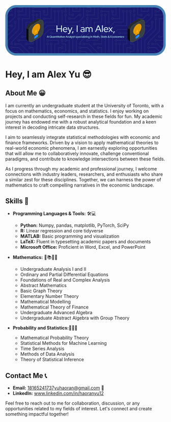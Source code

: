 ![Header](./github-header-image.png)

# Hey, I am Alex Yu 😎

## About Me 😀
I am currently an undergraduate student at the University of Toronto, with a focus on mathematics, economics, and statistics. I enjoy working on projects and conducting self-research in these fields for fun. My academic journey has endowed me with a robust analytical foundation and a keen interest in decoding intricate data structures.

I aim to seamlessly integrate statistical methodologies with economic and finance frameworks. Driven by a vision to apply mathematical theories to real-world economic phenomena, I am earnestly exploring opportunities that will allow me to collaboratively innovate, challenge conventional paradigms, and contribute to knowledge intersections between these fields.

As I progress through my academic and professional journey, I welcome connections with industry leaders, researchers, and enthusiasts who share a similar zest for these disciplines. Together, we can harness the power of mathematics to craft compelling narratives in the economic landscape.

## Skills 🧐
- **Programming Languages & Tools:** 🛠💻
  - **Python:** Numpy, pandas, matplotlib, PyTorch, SciPy
  - **R:** Linear regression and core tidyverse
  - **MATLAB:** Basic programming and visualization
  - **LaTeX:** Fluent in typesetting academic papers and documents
  - **Microsoft Office:** Proficient in Word, Excel, and PowerPoint

- **Mathematics:** 📖📚📏📐
  - Undergraduate Analysis I and II
  - Ordinary and Partial Differential Equations
  - Foundations of Real and Complex Analysis
  - Abstract Mathematics
  - Basic Graph Theory
  - Elementary Number Theory
  - Mathematical Modelling
  - Mathematical Theory of Finance
  - Undergraduate Advanced Algebra
  - Undergraduate Abstract Algebra with Group Theory
- **Probability and Statistics:**🎲🎰🔮
  - Mathematical Probability Theory
  - Statistical Methods for Machine Learning
  - Time Series Analysis
  - Methods of Data Analysis
  - Theory of Statistical Inference

## Contact Me 📞
- **Email:** [18165241737yuhaoran@gmail.com](mailto:18165241737yuhaoran@gmail.com) 📧
- **LinkedIn:** www.linkedin.com/in/haoranyu12 

Feel free to reach out to me for collaboration, discussion, or any opportunities related to my fields of interest. Let's connect and create something impactful together!
